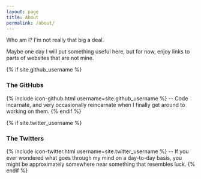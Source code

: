 ```yaml
---
layout: page
title: About
permalink: /about/
---
```


Who am I? I'm not really that big a deal.

Maybe one day I will put something useful here, but for now, enjoy
links to parts of websites that are not mine.

{% if site.github_username %}
### The GitHubs
  {% include icon-github.html username=site.github_username %} -- Code
  incarnate, and very occasionally reincarnate when I finally get
  around to working on them.
{% endif %}

{% if site.twitter_username %}
### The Twitters
  {% include icon-twitter.html username=site.twitter_username %} -- If
  you ever wondered what goes through my mind on a day-to-day basis,
  you might be approximately somewhere near something that resembles
  luck.
{% endif %}

